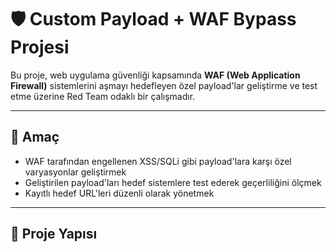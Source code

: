 # 🛡️ Custom Payload + WAF Bypass Projesi

Bu proje, web uygulama güvenliği kapsamında **WAF (Web Application Firewall)** sistemlerini aşmayı hedefleyen özel payload'lar geliştirme ve test etme üzerine Red Team odaklı bir çalışmadır.

---

## 🚀 Amaç

- WAF tarafından engellenen XSS/SQLi gibi payload'lara karşı özel varyasyonlar geliştirmek
- Geliştirilen payload'ları hedef sistemlere test ederek geçerliliğini ölçmek
- Kayıtlı hedef URL'leri düzenli olarak yönetmek

---

## 📁 Proje Yapısı


